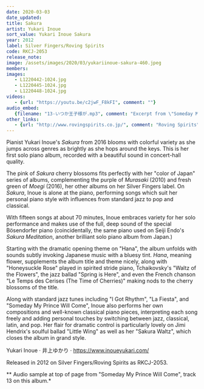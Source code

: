 ```yaml
---
date: 2020-03-03
date_updated: 
title: Sakura
artist: Yukari Inoue
sort_value: Yukari Inoue Sakura
year: 2012
label: Silver Fingers/Roving Spirits
code: RKCJ-2053
release_note: 
image: /assets/images/2020/03/yukariinoue-sakura-460.jpeg
members:
images: 
   - L1220442-1024.jpg
   - L1220445-1024.jpg
   - L1220448-1024.jpg
videos: 
   - {url: "https://youtu.be/c2jwF_F8kFI", comment: ""}
audio_embed:
   {filename: "13-いつか王子様が.mp3", comment: "Excerpt from \"Someday My Prince Will Come\", track 13 on this album:"}
other_links: 
   - {url: "http://www.rovingspirits.co.jp/", comment: "Roving Spirits"}
---
```


Pianist Yukari Inoue's *Sakura* from 2016 blooms with colorful variety as she jumps across genres as brightly as she hops around the keys. This is her first solo piano album, recorded with a beautiful sound in concert-hall quality.

The pink of *Sakura* cherry blossoms fits perfectly with her "color of Japan" series of albums, complementing the purple of *Murasaki* (2010) and fresh green of *Moegi* (2016), her other albums on her Silver Fingers label. On *Sakura*, Inoue is alone at the piano, performing songs which suit her personal piano style with influences from standard jazz to pop and classical.

With fifteen songs at about 70 minutes, Inoue embraces variety for her solo performance and makes use of the full, deep sound of the special Bösendorfer piano (coincidentally, the same piano used on Seiji Endo's *Sakura Meditation*, another brilliant solo piano album from Japan.)

Starting with the dramatic opening theme on "Hana", the album unfolds with sounds subtly invoking Japanese music with a bluesy tint. *Hana*, meaning flower, supplements the album title and theme nicely, along with "Honeysuckle Rose" played in spirited stride piano, Tchaikovsky's "Waltz of the Flowers", the jazz ballad "Spring is Here", and even the French chanson "Le Temps des Cerises (The Time of Cherries)" making nods to the cherry blossoms of the title.

Along with standard jazz tunes including "I Got Rhythm", "La Fiesta", and "Someday My Prince Will Come", Inoue also performs her own compositions and well-known classical piano pieces, interpreting each song freely and adding personal touches by switching between jazz, classical, latin, and pop. Her flair for dramatic control is particularly lovely on Jimi Hendrix's soulful ballad "Little Wing" as well as her "Sakura Waltz", which closes the album in grand style.

Yukari Inoue · 井上ゆかり · https://www.inoueyukari.com/

Released in 2012 on Silver Fingers/Roving Spirits as RKCJ-2053.


** Audio sample at top of page from "Someday My Prince Will Come", track 13 on this album.*

